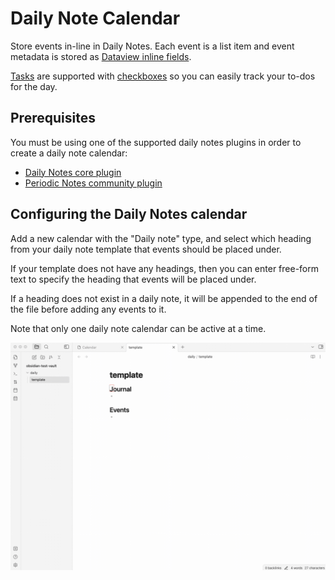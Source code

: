 # Daily Note Calendar

Store events in-line in Daily Notes. Each event is a list item and event metadata is stored as [Dataview inline fields](https://blacksmithgu.github.io/obsidian-dataview/data-annotation/).

[Tasks](../../events/tasks) are supported with [checkboxes](https://help.obsidian.md/How+to/Format+your+notes) so you can easily track your to-dos for the day.

## Prerequisites

You must be using one of the supported daily notes plugins in order to create a daily note calendar:

-   [Daily Notes core plugin](https://help.obsidian.md/Plugins/Daily+notes)
-   [Periodic Notes community plugin](https://github.com/liamcain/obsidian-periodic-notes)

## Configuring the Daily Notes calendar

Add a new calendar with the "Daily note" type, and select which heading from your daily note template that events should be placed under.

If your template does not have any headings, then you can enter free-form text to specify the heading that events will be placed under.

If a heading does not exist in a daily note, it will be appended to the end of the file before adding any events to it.

Note that only one daily note calendar can be active at a time.

![](../assets/dailynote.gif)
